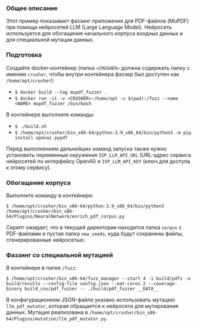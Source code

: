 ### Общее описание

Этот пример показывает фаззинг приложения для PDF-файлов (MuPDF)
при помощи нейросетей LLM (Large Language Model).
Нейросеть используется для обогащения начального корпуса входных данных
и для специальной мутации данных.

### Подготовка

Создайте docker-контейнер
(папка `<CRUSHER>` должна содержать папку с именем `crusher`,
чтобы внутри контейнера фаззер был доступен как `/home/opt/crusher`):

* `$ docker build --tag mupdf_fuzzer .`
* `$ docker run -it -v <CRUSHER>:/home/opt -v $(pwd):/fuzz --name <NAME> mupdf_fuzzer /bin/bash`

В контейнере выполните команды:

* `$ ./build.sh`
* `$ /home/opt/crusher/bin_x86-64/python-3.9_x86_64/bin/python3 -m pip install openai pypdf`

Перед выполнением дальнейших команд запуска также нужно установить переменные окружения
`ISP_LLM_API_URL` (URL-адрес сервиса нейросетей по интерфейсу OpenAI) и
`ISP_LLM_API_KEY` (ключ для доступа к этому сервису).

### Обогащение корпуса

Выполните команду в контейнере:

`$ /home/opt/crusher/bin_x86-64/python-3.9_x86_64/bin/python3 /home/opt/crusher/bin_x86-64/Plugins/NeuralNetwork/enrich_pdf_corpus.py`

Скрипт ожидает, что в текущей директории находится папка `corpus` с PDF-файлами
и пустая папка `new_seeds`, куда будут сохранены файлы, сгенерированные нейросетью.

### Фаззинг со специальной мутацией

В контейнере в папке `/fuzz`:
    
`$ /home/opt/crusher/bin_x86-64/fuzz_manager --start 4 -i build/pdfs -o build/results --config-file config.json --eat-cores 2 --coverage-binary build_cov/pdf_fuzzer -- ./build/pdf_fuzzer __DATA__`

В конфигурационном JSON-файле указано использовать мутацию `llm_pdf_mutator`,
которая обращается к нейросети для мутирования данных.
Мутация реализована в `/home/opt/crusher/bin_x86-64/Plugins/mutation/llm_pdf_mutator.py`.

